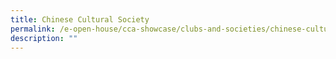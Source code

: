```yaml
---
title: Chinese Cultural Society
permalink: /e-open-house/cca-showcase/clubs-and-societies/chinese-cultural-society/
description: ""
---
```


